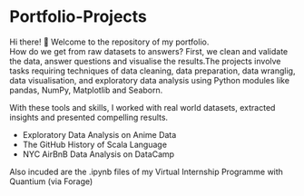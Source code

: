 # Portfolio-Projects

Hi there! 👋  Welcome to the repository of my portfolio. <br/>
How do we get from raw datasets to answers? First, we clean and validate the data, answer questions and visualise the results.The projects involve tasks requiring techniques of data cleaning, data preparation, data wranglig, data visualisation, 
and exploratory data analysis using Python modules like pandas, NumPy, Matplotlib and Seaborn. <br/>

With these tools and skills, I worked with real world datasets, extracted insights and presented compelling results.

* Exploratory Data Analysis on Anime Data  
* The GitHub History of Scala Language
* NYC AirBnB Data Analysis on DataCamp                                                

Also incuded are the .ipynb files of my Virtual Internship Programme with Quantium (via Forage)
